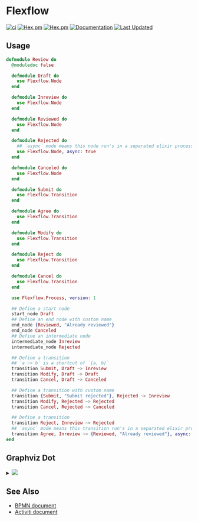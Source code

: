 # Flexflow

[![ci](https://github.com/clszzyh/flexflow/workflows/ci/badge.svg)](https://github.com/clszzyh/flexflow/actions)
[![Hex.pm](https://img.shields.io/hexpm/v/flexflow)](http://hex.pm/packages/flexflow)
[![Hex.pm](https://img.shields.io/hexpm/dt/flexflow)](http://hex.pm/packages/flexflow)
[![Documentation](https://img.shields.io/badge/hexdocs-latest-blue.svg)](https://hexdocs.pm/flexflow/readme.html)
[![Last Updated](https://img.shields.io/github/last-commit/clszzyh/flexflow.svg)](https://github.com/clszzyh/flexflow/commits/master)

<!-- MDOC -->

## Usage

```elixir
defmodule Review do
  @moduledoc false

  defmodule Draft do
    use Flexflow.Node
  end

  defmodule Inreview do
    use Flexflow.Node
  end

  defmodule Reviewed do
    use Flexflow.Node
  end

  defmodule Rejected do
    ## `async` mode means this node run's in a separated elixir process.
    use Flexflow.Node, async: true
  end

  defmodule Canceled do
    use Flexflow.Node
  end

  defmodule Submit do
    use Flexflow.Transition
  end

  defmodule Agree do
    use Flexflow.Transition
  end

  defmodule Modify do
    use Flexflow.Transition
  end

  defmodule Reject do
    use Flexflow.Transition
  end

  defmodule Cancel do
    use Flexflow.Transition
  end

  use Flexflow.Process, version: 1

  ## Define a start node
  start_node Draft
  ## Define an end node with custom name
  end_node {Reviewed, "Already reviewed"}
  end_node Canceled
  ## Define an intermediate node
  intermediate_node Inreview
  intermediate_node Rejected

  ## Define a transition
  ## `a ~> b` is a shortcut of `{a, b}`
  transition Submit, Draft ~> Inreview
  transition Modify, Draft ~> Draft
  transition Cancel, Draft ~> Canceled

  ## Define a transition with custom name
  transition {Submit, "Submit rejected"}, Rejected ~> Inreview
  transition Modify, Rejected ~> Rejected
  transition Cancel, Rejected ~> Canceled

  ## Define a transition
  transition Reject, Inreview ~> Rejected
  ## `async` mode means this transition run's in a separated elixir process.
  transition Agree, Inreview ~> {Reviewed, "Already reviewed"}, async: true
end
```

<!-- MDOC -->

## Graphviz Dot

<details>
<summary><img src="https://g.gravizo.com/source/custom_mark10?https%3A%2F%2Fraw.githubusercontent.com%2Fclszzyh%2Fflexflow%2Fmaster%2FREADME.md"></summary>

```dot
// custom_mark10
digraph review {
  size ="4,4";
  draft [label="draft",shape=doublecircle,color=".7 .3 1.0"];
  Already_reviewed [label="Already reviewed",shape=circle,color=red];
  canceled [label="canceled",shape=circle,color=red];
  inreview [label="inreview",shape=box];
  rejected [label="rejected",shape=box,style=bold];
  draft -> inreview [label="submit"];
  draft -> draft [label="modify",color=blue];
  draft -> canceled [label="cancel"];
  rejected -> inreview [label="submit"];
  rejected -> rejected [label="modify",color=blue];
  rejected -> canceled [label="cancel"];
  inreview -> rejected [label="reject"];
  inreview -> Already_reviewed [label="agree",style=bold];
}
// custom_mark10
```
</details>

## See Also

* [BPMN document](https://www.omg.org/spec/BPMN/2.0/PDF)
* [Activiti document](http://www.mossle.com/docs/activiti/index.html#bpmn20)
